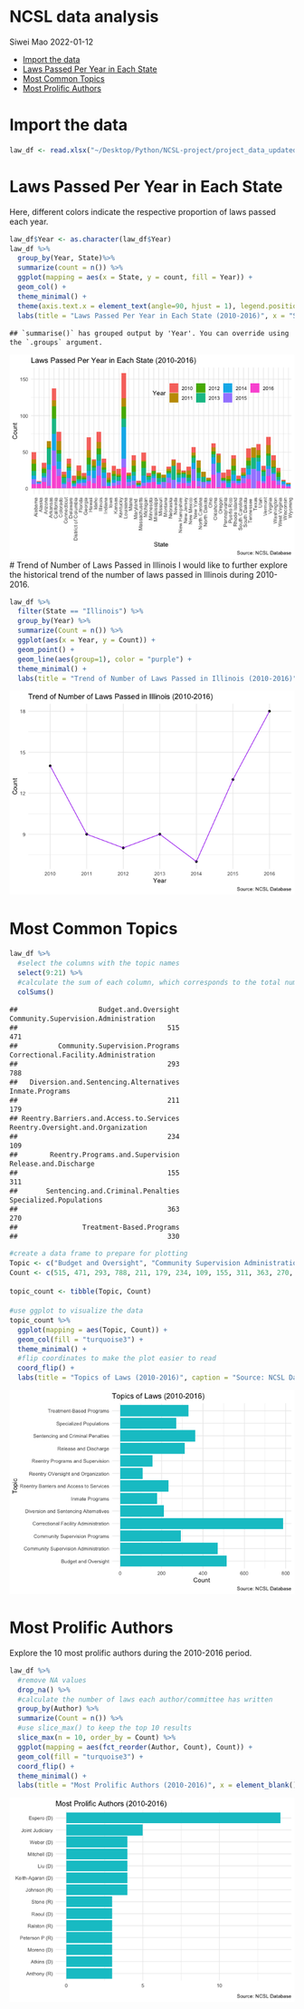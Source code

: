NCSL data analysis
================
Siwei Mao
2022-01-12

-   [Import the data](#import-the-data)
-   [Laws Passed Per Year in Each
    State](#laws-passed-per-year-in-each-state)
-   [Most Common Topics](#most-common-topics)
-   [Most Prolific Authors](#most-prolific-authors)

# Import the data

``` r
law_df <- read.xlsx("~/Desktop/Python/NCSL-project/project_data_updated.xlsx", detectDates = TRUE)
```

# Laws Passed Per Year in Each State

Here, different colors indicate the respective proportion of laws passed
each year.

``` r
law_df$Year <- as.character(law_df$Year)
law_df %>% 
  group_by(Year, State)%>%
  summarize(count = n()) %>%
  ggplot(mapping = aes(x = State, y = count, fill = Year)) +
  geom_col() +
  theme_minimal() +
  theme(axis.text.x = element_text(angle=90, hjust = 1), legend.position=c(0.7, 0.8), legend.direction = "horizontal") +
  labs(title = "Laws Passed Per Year in Each State (2010-2016)", x = "State", y = "Count", caption = "Source: NCSL Database")
```

    ## `summarise()` has grouped output by 'Year'. You can override using the `.groups` argument.

![](NCSL-project_files/figure-gfm/barplot-1.png)<!-- --> # Trend of
Number of Laws Passed in Illinois I would like to further explore the
historical trend of the number of laws passed in Illinois during
2010-2016.

``` r
law_df %>%
  filter(State == "Illinois") %>%
  group_by(Year) %>%
  summarize(Count = n()) %>%
  ggplot(aes(x = Year, y = Count)) +
  geom_point() +
  geom_line(aes(group=1), color = "purple") +
  theme_minimal() +
  labs(title = "Trend of Number of Laws Passed in Illinois (2010-2016)", caption = "Source: NCSL Database")
```

![](NCSL-project_files/figure-gfm/trend-1.png)<!-- -->

# Most Common Topics

``` r
law_df %>%
  #select the columns with the topic names
  select(9:21) %>%
  #calculate the sum of each column, which corresponds to the total number of times each topic appears
  colSums() 
```

    ##                    Budget.and.Oversight    Community.Supervision.Administration 
    ##                                     515                                     471 
    ##          Community.Supervision.Programs    Correctional.Facility.Administration 
    ##                                     293                                     788 
    ##   Diversion.and.Sentencing.Alternatives                         Inmate.Programs 
    ##                                     211                                     179 
    ## Reentry.Barriers.and.Access.to.Services      Reentry.Oversight.and.Organization 
    ##                                     234                                     109 
    ##        Reentry.Programs.and.Supervision                   Release.and.Discharge 
    ##                                     155                                     311 
    ##       Sentencing.and.Criminal.Penalties                 Specialized.Populations 
    ##                                     363                                     270 
    ##                Treatment-Based.Programs 
    ##                                     330

``` r
#create a data frame to prepare for plotting
Topic <- c("Budget and Oversight", "Community Supervision Administration", "Community Supervision Programs", "Correctional Facility Administration", "Diversion and Sentencing Alternatives", "Inmate Programs", "Reentry Barriers and Access to Services", "Reentry OVersight and Organization", "Reentry Programs and Supervision", "Release and Discharge", "Sentencing and Criminal Penalties", "Specialized Populations", "Treatment-Based Programs")
Count <- c(515, 471, 293, 788, 211, 179, 234, 109, 155, 311, 363, 270, 330)

topic_count <- tibble(Topic, Count)

#use ggplot to visualize the data
topic_count %>%
  ggplot(mapping = aes(Topic, Count)) +
  geom_col(fill = "turquoise3") + 
  theme_minimal() +
  #flip coordinates to make the plot easier to read
  coord_flip() +
  labs(title = "Topics of Laws (2010-2016)", caption = "Source: NCSL Database")
```

![](NCSL-project_files/figure-gfm/topic-1.png)<!-- -->

# Most Prolific Authors

Explore the 10 most prolific authors during the 2010-2016 period.

``` r
law_df %>%
  #remove NA values
  drop_na() %>%
  #calculate the number of laws each author/committee has written 
  group_by(Author) %>%
  summarize(Count = n()) %>%
  #use slice_max() to keep the top 10 results
  slice_max(n = 10, order_by = Count) %>%
  ggplot(mapping = aes(fct_reorder(Author, Count), Count)) +
  geom_col(fill = "turquoise3") +
  coord_flip() +
  theme_minimal() +
  labs(title = "Most Prolific Authors (2010-2016)", x = element_blank(), y = element_blank(), caption = "Source: NCSL Database")
```

![](NCSL-project_files/figure-gfm/author-1.png)<!-- -->
